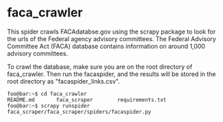# faca_crawler

This spider crawls FACAdatabse.gov using the scrapy package to look for the urls of the Federal agency advisory committees. The Federal Advisory Committee Act (FACA) database contains information on around 1,000 advisory committees.

To crawl the database, make sure you are on the root directory of faca_crawler.
Then run the facaspider, and the results will be stored in the root directory as "facaspider_links.csv".

```console
foo@bar:~$ cd faca_crawler
README.md		faca_scraper		requirements.txt
foo@bar:~$ scrapy runspider faca_scraper/faca_scraper/spiders/facaspider.py
```
